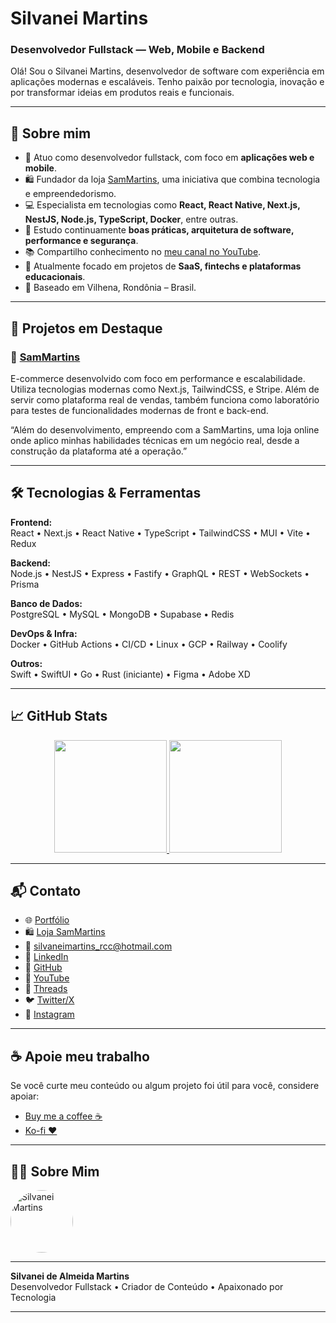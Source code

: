 <!-- Banner animado opcional removido para manter profissionalismo -->

# Silvanei Martins

### Desenvolvedor Fullstack — Web, Mobile e Backend

Olá! Sou o Silvanei Martins, desenvolvedor de software com experiência em aplicações modernas e escaláveis. Tenho paixão por tecnologia, inovação e por transformar ideias em produtos reais e funcionais.

---

## 🚀 Sobre mim

- 🎯 Atuo como desenvolvedor fullstack, com foco em **aplicações web e mobile**.
- 🛍️ Fundador da loja [SamMartins](https://www.sammartins.com/), uma iniciativa que combina tecnologia e empreendedorismo.
- 💻 Especialista em tecnologias como **React, React Native, Next.js, NestJS, Node.js, TypeScript, Docker**, entre outras.
- 🧠 Estudo continuamente **boas práticas, arquitetura de software, performance e segurança**.
- 📚 Compartilho conhecimento no [meu canal no YouTube](https://www.youtube.com/@silvaneimartins2487).
- 🌱 Atualmente focado em projetos de **SaaS, fintechs e plataformas educacionais**.
- 📍 Baseado em Vilhena, Rondônia – Brasil.

---

## 🚀 Projetos em Destaque

### 🛒 [SamMartins](https://www.sammartins.com/)
E-commerce desenvolvido com foco em performance e escalabilidade. Utiliza tecnologias modernas como Next.js, TailwindCSS, e Stripe. Além de servir como plataforma real de vendas, também funciona como laboratório para testes de funcionalidades modernas de front e back-end.

“Além do desenvolvimento, empreendo com a SamMartins, uma loja online onde aplico minhas habilidades técnicas em um negócio real, desde a construção da plataforma até a operação.”

---

## 🛠️ Tecnologias & Ferramentas

**Frontend:**  
React • Next.js • React Native • TypeScript • TailwindCSS • MUI • Vite • Redux

**Backend:**  
Node.js • NestJS • Express • Fastify • GraphQL • REST • WebSockets • Prisma

**Banco de Dados:**  
PostgreSQL • MySQL • MongoDB • Supabase • Redis

**DevOps & Infra:**  
Docker • GitHub Actions • CI/CD • Linux • GCP • Railway • Coolify

**Outros:**  
Swift • SwiftUI • Go • Rust (iniciante) • Figma • Adobe XD

---

## 📈 GitHub Stats

<div align="center">
  <a href="https://github.com/silvaneimartins">
    <img height="180em" src="https://github-readme-stats.vercel.app/api?username=silvaneimartins&show_icons=true&theme=github_dark&count_private=true&hide_border=true" />
    <img height="180em" src="https://github-readme-stats.vercel.app/api/top-langs/?username=silvaneimartins&layout=compact&theme=github_dark&hide_border=true&langs_count=10" />
  </a>
</div>

---

## 📬 Contato

- 🌐 [Portfólio](http://www.silvaneimartins.com.br)
- 🛍️ [Loja SamMartins](https://www.sammartins.com/)
- 📧 [silvaneimartins_rcc@hotmail.com](mailto:silvaneimartins_rcc@hotmail.com)
- 💼 [LinkedIn](https://www.linkedin.com/in/silvanei-martins-a5412436/)
- 🐙 [GitHub](https://github.com/silvaneimartins)
- 🎥 [YouTube](https://www.youtube.com/@silvaneimartins2487)
- 🧵 [Threads](https://www.threads.net/@silvanei.martinss)
- 🐦 [Twitter/X](https://www.x.com/SilvaneiMartins)
- 📸 [Instagram](https://www.instagram.com/silvanei.martinss)

---

## ☕ Apoie meu trabalho

Se você curte meu conteúdo ou algum projeto foi útil para você, considere apoiar:

- [Buy me a coffee ☕](https://www.buymeacoffee.com/silvaneimartins)
- [Ko-fi ❤️](https://ko-fi.com/silvaneimartins)

---

## 🙋‍♂️ Sobre Mim

<a href="https://github.com/SilvaneiMartins">
    <img
        style="border-radius:50%"
        src="https://github.com/SilvaneiMartins.png"
        width="100px;"
        alt="Silvanei Martins"
    />
</a>

---

**Silvanei de Almeida Martins**  
Desenvolvedor Fullstack • Criador de Conteúdo • Apaixonado por Tecnologia

---

